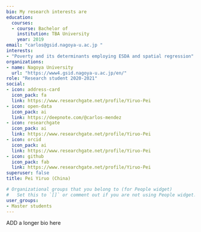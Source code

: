 ```yaml
---
bio: My research interests are 
education:
  courses:
  - course: Bachelor of 
    institution: TBA University
    year: 2019
email: "carlos@gsid.nagoya-u.ac.jp "
interests:
- "Poverty and its determinants employing ESDA and spatial regression"
organizations:
- name: Nagoya University
  url: "https://www4.gsid.nagoya-u.ac.jp/en/"
role: "Research student 2020-2021"
social:
- icon: address-card
  icon_pack: fa
  link: https://www.researchgate.net/profile/Yiruo-Pei
- icon: open-data
  icon_pack: ai
  link: https://deepnote.com/@carlos-mendez
- icon: researchgate
  icon_pack: ai
  link: https://www.researchgate.net/profile/Yiruo-Pei
- icon: orcid
  icon_pack: ai
  link: https://www.researchgate.net/profile/Yiruo-Pei
- icon: github
  icon_pack: fab
  link: https://www.researchgate.net/profile/Yiruo-Pei
superuser: false
title: Pei Yiruo (China)

# Organizational groups that you belong to (for People widget)
#   Set this to `[]` or comment out if you are not using People widget.
user_groups:
- Master students
---
```


ADD a longer bio here

